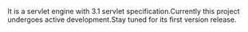 It is a servlet engine with 3.1 servlet specification.Currently this project undergoes active development.Stay tuned for its first version release.
